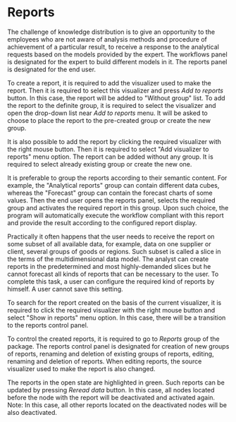 # Reports

The challenge of knowledge distribution is to give an opportunity to the employees who are not aware of analysis methods and procedure of achievement of a particular result, to receive a response to the analytical requests based on the models provided by the expert. The workflows panel is designated for the expert to build different models in it. The reports panel is designated for the end user.

To create a report, it is required to add the visualizer used to make the report. Then it is required to select this visualizer and press *Add to reports* button. In this case, the report will be added to "Without group" list. To add the report to the definite group, it is required to select the visualizer and open the drop-down list near *Add to reports* menu. It will be asked to choose to place the report to the pre-created group or create the new group.

It is also possible to add the report by clicking the required visualizer with the right mouse button. Then it is required to select "Add visualizer to reports" menu option. The report can be added without any group. It is required to select already existing group or create the new one.

It is preferable to group the reports according to their semantic content. For example, the "Analytical reports" group can contain different data cubes, whereas the "Forecast" group can contain the forecast charts of some values. Then the end user opens the reports panel, selects the required group and activates the required report in this group. Upon such choice, the program will automatically execute the workflow compliant with this report and provide the result according to the configured report display.

Practically it often happens that the user needs to receive the report on some subset of all available data, for example, data on one supplier or client, several groups of goods or regions. Such subset is called a slice in the terms of the multidimensional data model. The analyst can create reports in the predetermined and most highly-demanded slices but he cannot forecast all kinds of reports that can be necessary to the user. To complete this task, a user can configure the required kind of reports by himself. A user cannot save this setting.

To search for the report created on the basis of the current visualizer, it is required to click the required visualizer with the right mouse button and select "Show in reports" menu option. In this case, there will be a transition to the reports control panel.

To control the created reports, it is required to go to *Reports* group of the package. The reports control panel is designated for creation of new groups of reports, renaming and deletion of existing groups of reports, editing, renaming and deletion of reports. When editing reports, the source visualizer used to make the report is also changed.

The reports in the open state are highlighted in green. Such reports can be updated by pressing *Reread data* button. In this case, all nodes located before the node with the report will be deactivated and activated again. Note: In this case, all other reports located on the deactivated nodes will be also deactivated.